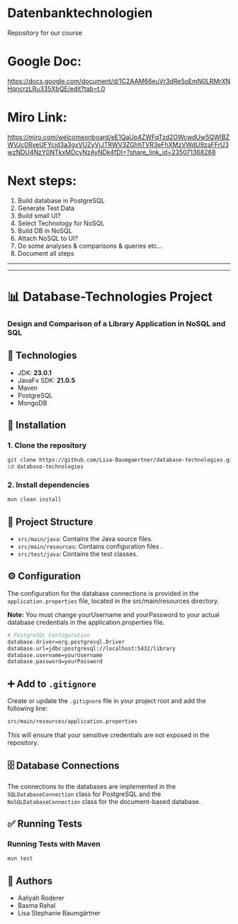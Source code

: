 # Datenbanktechnologien
Repository for our course 

# Google Doc: 
https://docs.google.com/document/d/1C2AAM66euVr3dRe5oEmN0LRMrXNHqncrzLRu335XbQE/edit?tab=t.0

# Miro Link:
https://miro.com/welcomeonboard/eE1QaUp4ZWFqTzd2OWcwdUw5QWlBZWVJc0RveUFYcjd3a3gxVUZyVjJTRWV3ZGhhTVR3eFhXMzVWdU9zaFFrU3wzNDU4NzY0NTkxMDcyNzAyNDk4fDI=?share_link_id=235071368268

# Next steps:
1. Build database in PostgreSQL
2. Generate Test Data
3. Build small UI?
4. Select Technology for NoSQL
5. Build DB in NoSQL
6. Attach NoSQL to UI?
7. Do some analyses & comparisons & queries etc...
8. Document all steps

***
***

# 📊 Database-Technologies Project

 ### Design and Comparison of a Library Application in NoSQL and SQL

##  🔧 Technologies

- JDK: **23.0.1**
- JavaFx SDK: **21.0.5**
- Maven
- PostgreSQL
- MongoDB

## 🚀 Installation
### 1. Clone the repository

```bash
git clone https://github.com/Lisa-Baumgaertner/database-technologies.git
cd database-technologies
```
### 2. Install dependencies
```bash
mvn clean install
```

## 📂 Project Structure
- ```src/main/java```: Contains the Java source files.
- ```src/main/resources```: Contains configuration files .
- ```src/test/java```: Contains the test classes.

## ⚙️ Configuration
The configuration for the database connections is provided in the ```application.properties``` file, located in the src/main/resources directory.

**Note:** You must change yourUsername and yourPassword to your actual database credentials in the application.properties file.

```bash
# PostgreSQL Configuration
database.driver=org.postgresql.Driver
database.url=jdbc:postgresql://localhost:5432/library
database.username=yourUsername
database.password=yourPassword
```
## ➕ Add to ``` .gitignore ```
Create or update the ```.gitignore``` file in your project root and add the following line:
```bash
src/main/resources/application.properties
```
This will ensure that your sensitive credentials are not exposed in the repository.

## 🗄️ Database Connections
The connections to the databases are implemented in the ```SQLDatabaseConnection``` class for PostgreSQL and the ```NoSQLDatabaseConnection``` class for the document-based database.

## ✅ Running Tests

### Running Tests with Maven

 ```bash
 mvn test
 ```

## 👥 Authors
- Aaliyah Roderer
- Basma Rahal
- Lisa Stephanie Baumgärtner